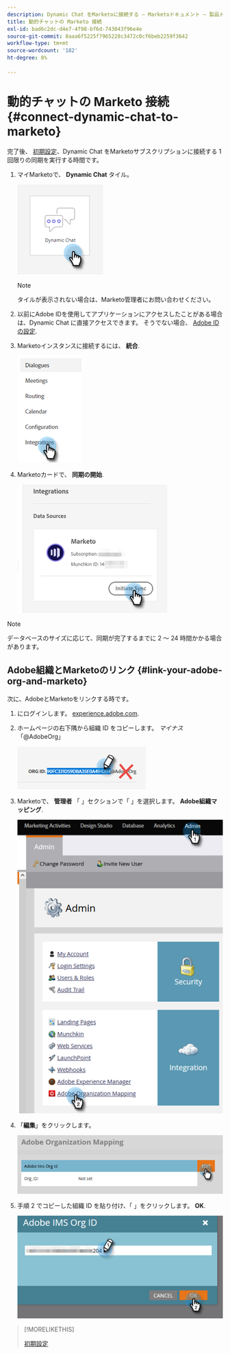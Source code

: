 ```yaml
---
description: Dynamic Chat をMarketoに接続する — Marketoドキュメント — 製品ドキュメント
title: 動的チャットの Marketo 接続
exl-id: bad6c2dc-d4e7-4f98-bf6d-743043f96e4e
source-git-commit: 8aaa6f5225f7965228c3472c0cf6beb2259f3642
workflow-type: tm+mt
source-wordcount: '182'
ht-degree: 8%

---
```


# 動的チャットの Marketo 接続 {#connect-dynamic-chat-to-marketo}

完了後、 [初期設定](/help/marketo/product-docs/demand-generation/dynamic-chat/initial-setup.md)、Dynamic Chat をMarketoサブスクリプションに接続する 1 回限りの同期を実行する時間です。

1. マイMarketoで、 **Dynamic Chat** タイル。

   ![](assets/connect-dynamic-chat-to-marketo-1.png)

   >[!NOTE]
   >
   >タイルが表示されない場合は、Marketo管理者にお問い合わせください。

1. 以前にAdobe IDを使用してアプリケーションにアクセスしたことがある場合は、Dynamic Chat に直接アクセスできます。 そうでない場合、 [Adobe IDの設定](https://helpx.adobe.com/manage-account/using/create-update-adobe-id.html).

1. Marketoインスタンスに接続するには、 **統合**.

   ![](assets/connect-dynamic-chat-to-marketo-2.png)

1. Marketoカードで、 **同期の開始**.

   ![](assets/connect-dynamic-chat-to-marketo-3.png)

>[!NOTE]
>
>データベースのサイズに応じて、同期が完了するまでに 2 ～ 24 時間かかる場合があります。

## Adobe組織とMarketoのリンク {#link-your-adobe-org-and-marketo}

次に、AdobeとMarketoをリンクする時です。

1. にログインします。 [experience.adobe.com](https://experience.adobe.com).

1. ホームページの右下隅から組織 ID をコピーします。 _マイナス_ 「@AdobeOrg」

   ![](assets/connect-dynamic-chat-to-marketo-4.png)

1. Marketoで、 **管理者** 「 」セクションで「 」を選択します。 **Adobe組織マッピング**.

   ![](assets/connect-dynamic-chat-to-marketo-5.png)

1. 「**編集**」をクリックします。

   ![](assets/connect-dynamic-chat-to-marketo-6.png)

1. 手順 2 でコピーした組織 ID を貼り付け、「 」をクリックします。 **OK**.

   ![](assets/connect-dynamic-chat-to-marketo-7.png)

>[!MORELIKETHIS]
>
>[初期設定](/help/marketo/product-docs/demand-generation/dynamic-chat/initial-setup.md)
